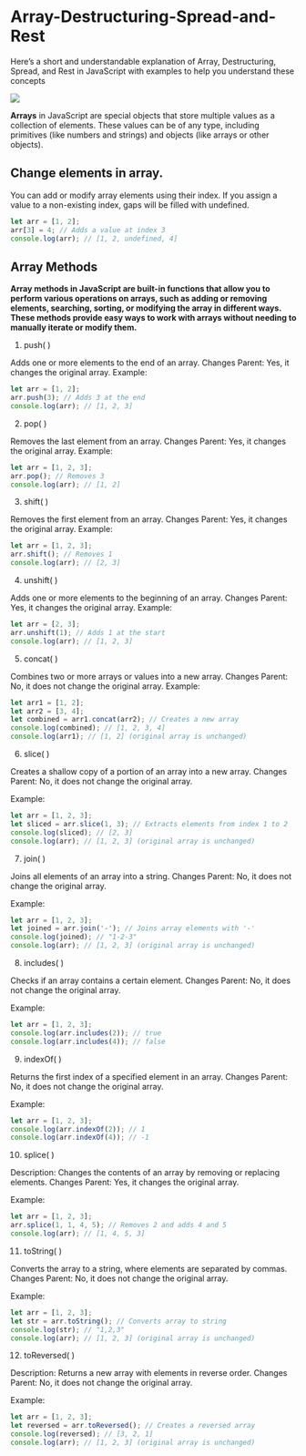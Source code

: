 # Array-Destructuring-Spread-and-Rest
Here’s a short and understandable explanation of Array, Destructuring, Spread, and Rest in JavaScript with examples to help you understand these concepts


<img src="https://miro.medium.com/v2/resize:fit:800/1*VQrahe38Lj6vM807CYC3vA.png">

**Arrays** in JavaScript are special objects that store multiple values as a collection of elements. These values can be of any type, including primitives (like numbers and strings) and objects (like arrays or other objects).


## Change elements in array.
You can add or modify array elements using their index. If you assign a value to a non-existing index, gaps will be filled with undefined.
```js
let arr = [1, 2];  
arr[3] = 4; // Adds a value at index 3  
console.log(arr); // [1, 2, undefined, 4]
```

## Array Methods
**Array methods in JavaScript are built-in functions that allow you to perform various operations on arrays, such as adding or removing elements, searching, sorting, or modifying the array in different ways. These methods provide easy ways to work with arrays without needing to manually iterate or modify them.**




1. push( )

Adds one or more elements to the end of an array.
Changes Parent: Yes, it changes the original array.
Example:

```js
let arr = [1, 2];
arr.push(3); // Adds 3 at the end
console.log(arr); // [1, 2, 3]
```




2. pop( )

Removes the last element from an array.
Changes Parent: Yes, it changes the original array.
Example:

```js
let arr = [1, 2, 3];
arr.pop(); // Removes 3
console.log(arr); // [1, 2]
```




3. shift( )
   
Removes the first element from an array.
Changes Parent: Yes, it changes the original array.
Example:

```js
let arr = [1, 2, 3];
arr.shift(); // Removes 1
console.log(arr); // [2, 3]
```




4. unshift( )

Adds one or more elements to the beginning of an array.
Changes Parent: Yes, it changes the original array.
Example:

```js
let arr = [2, 3];
arr.unshift(1); // Adds 1 at the start
console.log(arr); // [1, 2, 3]
```




5. concat( )

Combines two or more arrays or values into a new array.
Changes Parent: No, it does not change the original array.
Example:

```js
let arr1 = [1, 2];
let arr2 = [3, 4];
let combined = arr1.concat(arr2); // Creates a new array
console.log(combined); // [1, 2, 3, 4]
console.log(arr1); // [1, 2] (original array is unchanged)
```




6. slice( )

Creates a shallow copy of a portion of an array into a new array.
Changes Parent: No, it does not change the original array.

Example:
```js
let arr = [1, 2, 3];
let sliced = arr.slice(1, 3); // Extracts elements from index 1 to 2
console.log(sliced); // [2, 3]
console.log(arr); // [1, 2, 3] (original array is unchanged)
```




7. join( )

Joins all elements of an array into a string.
Changes Parent: No, it does not change the original array.

Example:
```js
let arr = [1, 2, 3];
let joined = arr.join('-'); // Joins array elements with '-'
console.log(joined); // "1-2-3"
console.log(arr); // [1, 2, 3] (original array is unchanged)
```




8. includes( )

Checks if an array contains a certain element.
Changes Parent: No, it does not change the original array.

Example:
```js
let arr = [1, 2, 3];
console.log(arr.includes(2)); // true
console.log(arr.includes(4)); // false
```




9. indexOf( )

Returns the first index of a specified element in an array.
Changes Parent: No, it does not change the original array.

Example:
```js
let arr = [1, 2, 3];
console.log(arr.indexOf(2)); // 1
console.log(arr.indexOf(4)); // -1
```




10. splice( )
    
Description: Changes the contents of an array by removing or replacing elements.
Changes Parent: Yes, it changes the original array.

Example:
```js
let arr = [1, 2, 3];
arr.splice(1, 1, 4, 5); // Removes 2 and adds 4 and 5
console.log(arr); // [1, 4, 5, 3]
```




11. toString( )
    
Converts the array to a string, where elements are separated by commas.
Changes Parent: No, it does not change the original array.

Example:
```js
let arr = [1, 2, 3];
let str = arr.toString(); // Converts array to string
console.log(str); // "1,2,3"
console.log(arr); // [1, 2, 3] (original array is unchanged)
```




12. toReversed( )
    
Description: Returns a new array with elements in reverse order.
Changes Parent: No, it does not change the original array.

Example:
```js
let arr = [1, 2, 3];
let reversed = arr.toReversed(); // Creates a reversed array
console.log(reversed); // [3, 2, 1]
console.log(arr); // [1, 2, 3] (original array is unchanged)
```


